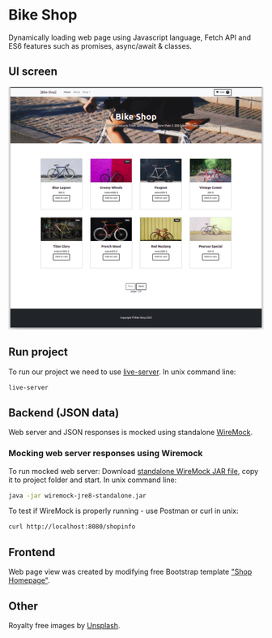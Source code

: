 # Bike Shop

Dynamically loading web page using Javascript language, Fetch API and ES6 features such as promises, async/await & classes.

## UI screen

![App UI](https://raw.githubusercontent.com/MindaugasJasiunas/async-js/main/app-ui.png)

## Run project

To run our project we need to use [live-server](https://www.npmjs.com/package/live-server). In unix command line:

```bash
live-server
```

## Backend (JSON data)

Web server and JSON responses is mocked using standalone [WireMock](https://wiremock.org/).

### Mocking web server responses using Wiremock

To run mocked web server:
Download [standalone WireMock JAR file](https://repo1.maven.org/maven2/com/github/tomakehurst/wiremock-jre8-standalone/), copy it to project folder and start. In unix command line:

```bash
java -jar wiremock-jre8-standalone.jar
```

To test if WireMock is properly running - use Postman or curl in unix:

```bash
curl http://localhost:8080/shopinfo
```

## Frontend

Web page view was created by modifying free Bootstrap template ["Shop Homepage"](https://startbootstrap.com/template/shop-homepage).

## Other

Royalty free images by [Unsplash](https://unsplash.com).
